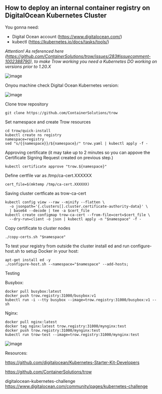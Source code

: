 ## How to deploy an internal container registry on DigitalOcean Kubernetes Cluster

You gonna need:
- Digital Ocean account (https://www.digitalocean.com/)
- kubectl (https://kubernetes.io/docs/tasks/tools/)

*Attention! As referenced here (https://github.com/ContainerSolutions/trow/issues/283#issuecomment-1002388790), to make Trow working you need a Kubernetes DO working on versions prior to 1.20.X*

![image](https://user-images.githubusercontent.com/8581805/147695936-907d1cbb-b35a-464c-bc2c-d7cbc285fd31.png)

Onyou machine check Digital Ocean Kubernetes version:

![image](https://user-images.githubusercontent.com/8581805/147696260-fd13a187-eef3-4dd1-9448-2643a398fde6.png)



Clone trow repository
```
git clone https://github.com/ContainerSolutions/trow
```
Set namespace and create Trow resources
```
cd trow/quick-install
kubectl create ns registry
namespace=registry
sed "s/{{namespace}}/${namespace}/" trow.yaml | kubectl apply -f -
```

Approving certificate (it may take up to 2 minutes so you can appove the Certificate Signing Request created on previous step.)
```
kubectl certificate approve "trow.${namespace}"
```
Define certfile var as /tmp/ca-cert.XXXXXX
```
cert_file=$(mktemp /tmp/ca-cert.XXXXXX)
```

Saving cluster certficate as trow-ca-cert
```
kubectl config view --raw --minify --flatten \
  -o jsonpath='{.clusters[].cluster.certificate-authority-data}' \
  | base64 --decode | tee -a $cert_file
kubectl create configmap trow-ca-cert --from-file=cert=$cert_file \
  --dry-run=client -o json | kubectl apply -n "$namespace" -f -
```  
Copy certificate to cluster nodes
```
./copy-certs.sh "$namespace"
```
To test your registry from outside the cluster install ed and run configure-host.sh to setup Docker in your host:
```
apt-get install ed -y
./configure-host.sh --namespace="$namespace" --add-hosts;
```

Testing

Busybox:
```
docker pull busybox:latest
docker push trow.registry:31000/busybox:v1
kubectl run -i --tty busybox --image=trow.registry:31000/busybox:v1 -- sh
```

Nginx:
```
docker pull nginx:latest
docker tag nginx:latest trow.registry:31000/mynginx:test
docker push trow.registry:31000/mynginx:test
kubectl run trow-test --image=trow.registry:31000/mynginx:test
```
![image](https://user-images.githubusercontent.com/8581805/147698753-dd2af12d-1743-4add-9cba-586dcfc4fefd.png)


Resources:

https://github.com/digitalocean/Kubernetes-Starter-Kit-Developers

https://github.com/ContainerSolutions/trow


digitalocean-kubernetes-challenge
https://www.digitalocean.com/community/pages/kubernetes-challenge
